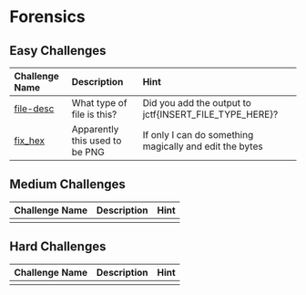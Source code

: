 # Forensics 

## Easy Challenges
| Challenge Name  | Description | Hint
|:-- | :-- | :---
| [file-desc](file-desc) | What type of file is this? | Did you add the output to jctf{INSERT_FILE_TYPE_HERE}? 
| [fix_hex](fix_hex) | Apparently this used to be PNG | If only I can do something magically and edit the bytes


## Medium Challenges
| Challenge Name  | Description | Hint
|:-- | :-- | :---
| | | 

## Hard Challenges
| Challenge Name  | Description | Hint
|:-- | :-- | :---
| | | 
